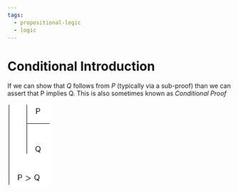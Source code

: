 ```yaml
---
tags:
  - propositional-logic
  - logic
---
```


# Conditional Introduction

If we can show that $Q$ follows from $P$ (typically via a sub-proof) than we can
assert that P implies Q. This is also sometimes known as _Conditional Proof_

![](/img/cond-intro.png)
